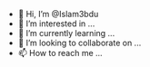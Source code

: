 - 👋 Hi, I’m @Islam3bdu
- 👀 I’m interested in ...
- 🌱 I’m currently learning ...
- 💞️ I’m looking to collaborate on ...
- 📫 How to reach me ...

<!---
Islam3bdu/Islam3bdu is a ✨ special ✨ repository because its `README.md` (this file) appears on your GitHub profile.
You can click the Preview link to take a look at your changes.
--->
